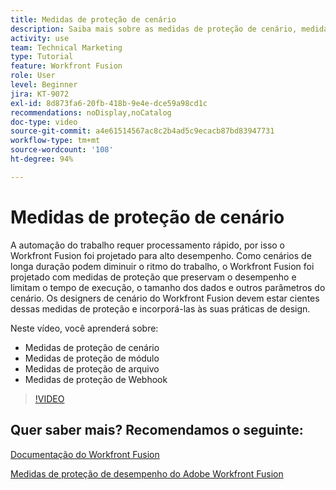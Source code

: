 ```yaml
---
title: Medidas de proteção de cenário
description: Saiba mais sobre as medidas de proteção de cenário, medidas de proteção de módulo, medidas de proteção de arquivo e medidas de proteção de webhook, tudo no  [!DNL Adobe Workfront Fusion].
activity: use
team: Technical Marketing
type: Tutorial
feature: Workfront Fusion
role: User
level: Beginner
jira: KT-9072
exl-id: 8d873fa6-20fb-418b-9e4e-dce59a98cd1c
recommendations: noDisplay,noCatalog
doc-type: video
source-git-commit: a4e61514567ac8c2b4ad5c9ecacb87bd83947731
workflow-type: tm+mt
source-wordcount: '108'
ht-degree: 94%

---
```


# Medidas de proteção de cenário

A automação do trabalho requer processamento rápido, por isso o Workfront Fusion foi projetado para alto desempenho. Como cenários de longa duração podem diminuir o ritmo do trabalho, o Workfront Fusion foi projetado com medidas de proteção que preservam o desempenho e limitam o tempo de execução, o tamanho dos dados e outros parâmetros do cenário. Os designers de cenário do Workfront Fusion devem estar cientes dessas medidas de proteção e incorporá-las às suas práticas de design.

Neste vídeo, você aprenderá sobre:

* Medidas de proteção de cenário
* Medidas de proteção de módulo
* Medidas de proteção de arquivo
* Medidas de proteção de Webhook

>[!VIDEO](https://video.tv.adobe.com/v/335314/?quality=12&learn=on)

## Quer saber mais? Recomendamos o seguinte:

[Documentação do Workfront Fusion](https://experienceleague.adobe.com/docs/workfront/using/adobe-workfront-fusion/workfront-fusion-2.html?lang=br)

[Medidas de proteção de desempenho do Adobe Workfront Fusion](https://experienceleague.adobe.com/docs/workfront/using/adobe-workfront-fusion/get-started-with-workfront-fusion/fusion-performance-guardrails.html)

